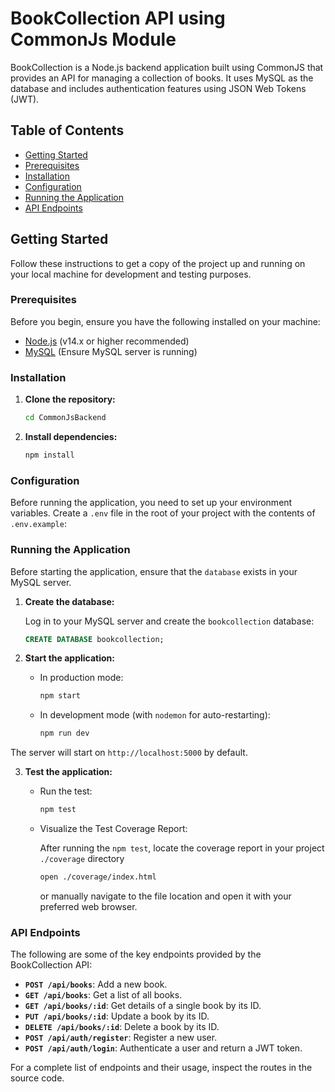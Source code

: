 # BookCollection API using CommonJs Module

BookCollection is a Node.js backend application built using CommonJS that provides an API for managing a collection of books. It uses MySQL as the database and includes authentication features using JSON Web Tokens (JWT).

## Table of Contents

- [Getting Started](#getting-started)
- [Prerequisites](#prerequisites)
- [Installation](#installation)
- [Configuration](#configuration)
- [Running the Application](#running-the-application)
- [API Endpoints](#api-endpoints)

## Getting Started

Follow these instructions to get a copy of the project up and running on your local machine for development and testing purposes.

### Prerequisites

Before you begin, ensure you have the following installed on your machine:

- [Node.js](https://nodejs.org/) (v14.x or higher recommended)
- [MySQL](https://www.mysql.com/) (Ensure MySQL server is running)

### Installation

1. **Clone the repository:**

    ```bash
    cd CommonJsBackend
    ```

2. **Install dependencies:**

    ```bash
    npm install
    ```

### Configuration

Before running the application, you need to set up your environment variables. Create a `.env` file in the root of your project with the contents of `.env.example`:


### Running the Application

Before starting the application, ensure that the `database` exists in your MySQL server.

1. **Create the database:**

    Log in to your MySQL server and create the `bookcollection` database:

    ```sql
    CREATE DATABASE bookcollection;
    ```

2. **Start the application:**

    - In production mode:

        ```bash
        npm start
        ```

    - In development mode (with `nodemon` for auto-restarting):

        ```bash
        npm run dev
        ```

The server will start on `http://localhost:5000` by default.

3. **Test the application:**

    - Run the test:

        ```bash
        npm test
        ```
    - Visualize the Test Coverage Report:
    
         After running the `npm test`, locate the coverage report in your project `./coverage` directory

        ```bash
        open ./coverage/index.html
        ```
        or manually navigate to the file location and open it with your preferred web browser.

        
### API Endpoints

The following are some of the key endpoints provided by the BookCollection API:

- **`POST /api/books`**: Add a new book.
- **`GET /api/books`**: Get a list of all books.
- **`GET /api/books/:id`**: Get details of a single book by its ID.
- **`PUT /api/books/:id`**: Update a book by its ID.
- **`DELETE /api/books/:id`**: Delete a book by its ID.
- **`POST /api/auth/register`**: Register a new user.
- **`POST /api/auth/login`**: Authenticate a user and return a JWT token.

For a complete list of endpoints and their usage, inspect the routes in the source code.
